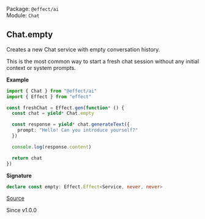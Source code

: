 Package: `@effect/ai`<br />
Module: `Chat`<br />

## Chat.empty

Creates a new Chat service with empty conversation history.

This is the most common way to start a fresh chat session without
any initial context or system prompts.

**Example**

```ts
import { Chat } from "@effect/ai"
import { Effect } from "effect"

const freshChat = Effect.gen(function* () {
  const chat = yield* Chat.empty

  const response = yield* chat.generateText({
    prompt: "Hello! Can you introduce yourself?"
  })

  console.log(response.content)

  return chat
})
```

**Signature**

```ts
declare const empty: Effect.Effect<Service, never, never>
```

[Source](https://github.com/Effect-TS/effect/tree/main/packages/ai/ai/src/Chat.ts#L326)

Since v1.0.0